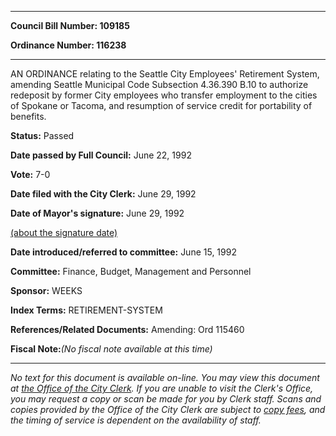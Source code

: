 

********

**Council Bill Number: 109185**
   
**Ordinance Number: 116238**
********

 AN ORDINANCE relating to the Seattle City Employees' Retirement System, amending Seattle Municipal Code Subsection 4.36.390 B.10 to authorize redeposit by former City employees who transfer employment to the cities of Spokane or Tacoma, and resumption of service credit for portability of benefits.

**Status:** Passed
   
**Date passed by Full Council:** June 22, 1992
   
**Vote:** 7-0
   
**Date filed with the City Clerk:** June 29, 1992
   
**Date of Mayor's signature:** June 29, 1992
   
[(about the signature date)](/~public/approvaldate.htm)
   
   
   
**Date introduced/referred to committee:** June 15, 1992
   
**Committee:** Finance, Budget, Management and Personnel
   
**Sponsor:** WEEKS
   
   
**Index Terms:** RETIREMENT-SYSTEM

**References/Related Documents:** Amending: Ord 115460

**Fiscal Note:**_(No fiscal note available at this time)_
********

_No text for this document is available on-line. You may view this document at [the Office of the City Clerk](http://www.seattle.gov/leg/clerk/contactUs.htm). If you are unable to visit the Clerk's Office, you may request a copy or scan be made for you by Clerk staff. Scans and copies provided by the Office of the City Clerk are subject to [copy fees](http://clerk.seattle.gov/~public/clerkfees.htm), and the timing of service is dependent on the availability of staff._

